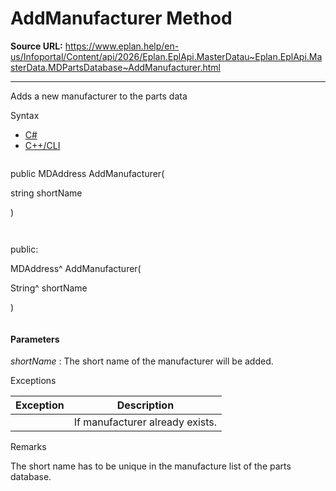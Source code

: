 # AddManufacturer Method

**Source URL:** https://www.eplan.help/en-us/Infoportal/Content/api/2026/Eplan.EplApi.MasterDatau~Eplan.EplApi.MasterData.MDPartsDatabase~AddManufacturer.html

---

Adds a new manufacturer to the parts data

Syntax

- [C#](#i-syntax-CS)
- [C++/CLI](#i-syntax-CPP2005)

```
```
public MDAddress AddManufacturer( 

   string shortName

)
```
```

```
```
public:

MDAddress^ AddManufacturer( 

   String^ shortName

)
```
```

#### Parameters

*shortName*
:   The short name of the manufacturer will be added.

Exceptions

| Exception | Description |
| --- | --- |
|  | If manufacturer already exists. |

Remarks

The short name has to be unique in the manufacture list of the parts database.
